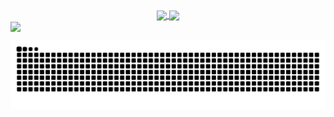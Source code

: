 
<div align="center">
  <a href="https://github.com/gabrielimarta">
  <img height=200 align="center" src="https://github-readme-stats.vercel.app/api?username=gabrielimarta&bg_color=30,e96443,904e95&title_color=fff&text_color=fff" />
</a>
<a href="https://github.com/gabrielimarta">
  <img height=200 align="center" src="https://github-readme-stats.vercel.app/api/top-langs/?username=gabrielimarta&layout=donut&bg_color=141424&title_color=e83d84&text_color=8ef5fa&icon_color=2596be)](https://github.com/gabrielimarta/gabrielimarta"/>
</a>
  
</div>
 <img height=200 align="center" src="https://i.pinimg.com/originals/c6/18/b8/c618b8acf63b5793ded531b091eb8acc.gif"/>


![snake gif](https://github.com/ldmfabio/ldmfabio/blob/output/github-contribution-grid-snake-dark.svg)

